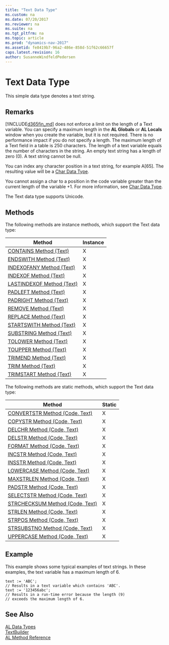 ```yaml
---
title: "Text Data Type"
ms.custom: na
ms.date: 07/20/2017
ms.reviewer: na
ms.suite: na
ms.tgt_pltfrm: na
ms.topic: article
ms.prod: "dynamics-nav-2017"
ms.assetid: fe8419b7-96a2-486e-858d-51f62c66657f
caps.latest.revision: 16
author: SusanneWindfeldPedersen
---
```

# Text Data Type
This simple data type denotes a text string.  
  
## Remarks  
 [!INCLUDE[d365fin_md](../includes/d365fin_md.md)] does not enforce a limit on the length of a Text variable. You can specify a maximum length in the **AL Globals** or **AL Locals** window when you create the variable, but it is not required. There is no performance impact if you do not specify a length. The maximum length of a Text field in a table is 250 characters. The length of a text variable equals the number of characters in the string. An empty text string has a length of zero (0). A text string cannot be null.  
  
 You can index any character position in a text string, for example A[65]. The resulting value will be a [Char Data Type](devenv-char-data-type.md).  
  
 You cannot assign a char to a position in the code variable greater than the current length of the variable +1. For more information, see [Char Data Type](devenv-char-data-type.md).  
  
 The Text data type supports Unicode.  

## Methods
  
The following methods are instance methods, which support the Text data type:  

|Method      |Instance   |
|------------|-----------|
|[CONTAINS Method (Text)](../methods/devenv-contains-method-text.md)|X|
|[ENDSWITH Method (Text)](../methods/devenv-endswith-method-text.md)|X|
|[INDEXOFANY Method (Text)](../methods/devenv-indexofany-method-text.md)|X|
|[INDEXOF Method (Text)](../methods/devenv-indexof-method-text.md)|X|
|[LASTINDEXOF Method (Text)](../methods/devenv-lastindexof-method-text.md)|X|
|[PADLEFT Method (Text)](../methods/devenv-padleft-method-text.md)|X|
|[PADRIGHT Method (Text)](../methods/devenv-padright-method-text.md)|X|
|[REMOVE Method (Text)](../methods/devenv-remove-method-text.md)|X|
|[REPLACE Method (Text)](../methods/devenv-replace-method-text.md)|X|
|[STARTSWITH Method (Text)](../methods/devenv-startswith-method-text.md)|X|
|[SUBSTRING Method (Text)](../methods/devenv-substring-method-text.md)|X|
|[TOLOWER Method (Text)](../methods/devenv-tolower-method-text.md)|X|
|[TOUPPER Method (Text)](../methods/devenv-toupper-method-text.md)|X|
|[TRIMEND Method (Text)](../methods/devenv-trimend-method-text.md)|X|
|[TRIM Method (Text)](../methods/devenv-trim-method-text.md)|X|
|[TRIMSTART Method (Text)](../methods/devenv-trimstart-method-text.md)|X|

The following methods are static methods, which support the Text data type:

|Method       |Static    |
|------------|-----------|
|[CONVERTSTR Method (Code, Text)](../methods/devenv-convertstr-method-code-text.md)|X|
|[COPYSTR Method (Code, Text)](../methods/devenv-copystr-method-code-text.md)|X|
|[DELCHR Method (Code, Text)](../methods/devenv-delchr-method-code-text.md)|X|
|[DELSTR Method (Code, Text)](../methods/devenv-delstr-method-code-text.md)|X| 
|[FORMAT Method (Code, Text)](../methods/devenv-format-method-code-text.md)|X|
|[INCSTR Method (Code, Text)](../methods/devenv-incstr-method-code-text.md)|X|
|[INSSTR Method (Code, Text)](../methods/devenv-insstr-method-code-text.md)|X|
|[LOWERCASE Method (Code, Text)](../methods/devenv-lowercase-method-code-text.md)|X|
|[MAXSTRLEN Method (Code, Text)](../methods/devenv-maxstrlen-method-code-text.md)|X|
|[PADSTR Method (Code, Text)](../methods/devenv-padstr-method-code-text.md)|X|
|[SELECTSTR Method (Code, Text)](../methods/devenv-selectstr-method-code-text.md)|X|
|[STRCHECKSUM Method (Code, Text)](../methods/devenv-strchecksum-method-code-text.md)|X|
|[STRLEN Method (Code, Text)](../methods/devenv-strlen-method-code-text.md)|X|
|[STRPOS Method (Code, Text)](../methods/devenv-strpos-method-code-text.md)|X|
|[STRSUBSTNO Method (Code, Text)](../methods/devenv-strsubstno-method-code-text.md)|X|
|[UPPERCASE Method (Code, Text)](../methods/devenv-uppercase-method-code-text.md)|X|

## Example  
 This example shows some typical examples of text strings. In these examples, the text variable has a maximum length of 6.  
  
```  
text := 'ABC';  
// Results in a text variable which contains 'ABC'.  
text := '123456abc';  
// Results in a run-time error because the length (9)  
// exceeds the maximum length of 6.  
```  
  
## See Also  
[AL Data Types](devenv-al-data-types.md)  
[TextBuilder](../api/textbuilder-class.md)  
[AL Method Reference](../methods/devenv-al-method-reference.md)  